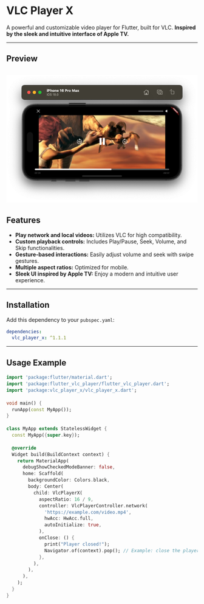 # VLC Player X

A powerful and customizable video player for Flutter, built for VLC.
**Inspired by the sleek and intuitive interface of Apple TV.**

---

## Preview

![Screenshot](assets/controls.png)
---

## Features

- **Play network and local videos:** Utilizes VLC for high compatibility.
- **Custom playback controls:** Includes Play/Pause, Seek, Volume, and Skip functionalities.
- **Gesture-based interactions:** Easily adjust volume and seek with swipe gestures.
- **Multiple aspect ratios:** Optimized for mobile.
- **Sleek UI inspired by Apple TV:** Enjoy a modern and intuitive user experience.


---

## Installation

Add this dependency to your `pubspec.yaml`:

```yaml
dependencies:
  vlc_player_x: ^1.1.1
```

---

## Usage Example

```dart
import 'package:flutter/material.dart';
import 'package:flutter_vlc_player/flutter_vlc_player.dart';
import 'package:vlc_player_x/vlc_player_x.dart';

void main() {
  runApp(const MyApp());
}

class MyApp extends StatelessWidget {
  const MyApp({super.key});

  @override
  Widget build(BuildContext context) {
    return MaterialApp(
      debugShowCheckedModeBanner: false,
      home: Scaffold(
        backgroundColor: Colors.black,
        body: Center(
          child: VlcPlayerX(
            aspectRatio: 16 / 9,
            controller: VlcPlayerController.network(
              'https://example.com/video.mp4',
              hwAcc: HwAcc.full,
              autoInitialize: true,
            ),
            onClose: () {
              print("Player closed!");
              Navigator.of(context).pop(); // Example: close the player screen
            },
          ),
        ),
      ),
    );
  }
}
```